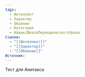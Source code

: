 ```yaml
---
tags:
  - Интеллект
  - Характер
  - Обаяние
  - Категория
  - Навык/ШколаПериодическогоУрона
Ссылки:
  - "[[Интеллект]]"
  - "[[Характер]]"
  - "[[Обаяние]]"
Источник:
---
```

Тест для Анитакса